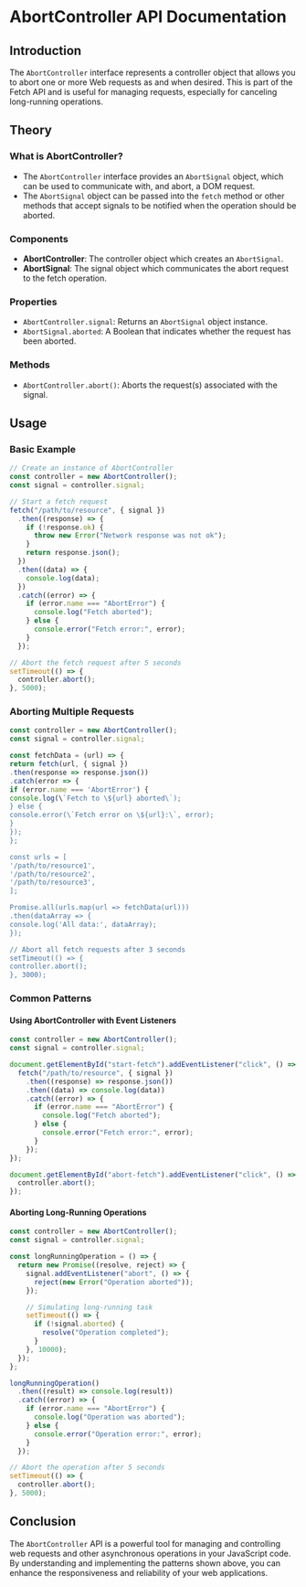 # AbortController API Documentation

## Introduction

The `AbortController` interface represents a controller object that allows you to abort one or more Web requests as and when desired. This is part of the Fetch API and is useful for managing requests, especially for canceling long-running operations.

## Theory

### What is AbortController?

- The `AbortController` interface provides an `AbortSignal` object, which can be used to communicate with, and abort, a DOM request.
- The `AbortSignal` object can be passed into the `fetch` method or other methods that accept signals to be notified when the operation should be aborted.

### Components

- **AbortController**: The controller object which creates an `AbortSignal`.
- **AbortSignal**: The signal object which communicates the abort request to the fetch operation.

### Properties

- `AbortController.signal`: Returns an `AbortSignal` object instance.
- `AbortSignal.aborted`: A Boolean that indicates whether the request has been aborted.

### Methods

- `AbortController.abort()`: Aborts the request(s) associated with the signal.

## Usage

### Basic Example

```javascript
// Create an instance of AbortController
const controller = new AbortController();
const signal = controller.signal;

// Start a fetch request
fetch("/path/to/resource", { signal })
  .then((response) => {
    if (!response.ok) {
      throw new Error("Network response was not ok");
    }
    return response.json();
  })
  .then((data) => {
    console.log(data);
  })
  .catch((error) => {
    if (error.name === "AbortError") {
      console.log("Fetch aborted");
    } else {
      console.error("Fetch error:", error);
    }
  });

// Abort the fetch request after 5 seconds
setTimeout(() => {
  controller.abort();
}, 5000);
```

### Aborting Multiple Requests

```javascript
const controller = new AbortController();
const signal = controller.signal;

const fetchData = (url) => {
return fetch(url, { signal })
.then(response => response.json())
.catch(error => {
if (error.name === 'AbortError') {
console.log(\`Fetch to \${url} aborted\`);
} else {
console.error(\`Fetch error on \${url}:\`, error);
}
});
};

const urls = [
'/path/to/resource1',
'/path/to/resource2',
'/path/to/resource3',
];

Promise.all(urls.map(url => fetchData(url)))
.then(dataArray => {
console.log('All data:', dataArray);
});

// Abort all fetch requests after 3 seconds
setTimeout(() => {
controller.abort();
}, 3000);
```

### Common Patterns

#### Using AbortController with Event Listeners

```javascript
const controller = new AbortController();
const signal = controller.signal;

document.getElementById("start-fetch").addEventListener("click", () => {
  fetch("/path/to/resource", { signal })
    .then((response) => response.json())
    .then((data) => console.log(data))
    .catch((error) => {
      if (error.name === "AbortError") {
        console.log("Fetch aborted");
      } else {
        console.error("Fetch error:", error);
      }
    });
});

document.getElementById("abort-fetch").addEventListener("click", () => {
  controller.abort();
});
```

#### Aborting Long-Running Operations

```javascript
const controller = new AbortController();
const signal = controller.signal;

const longRunningOperation = () => {
  return new Promise((resolve, reject) => {
    signal.addEventListener("abort", () => {
      reject(new Error("Operation aborted"));
    });

    // Simulating long-running task
    setTimeout(() => {
      if (!signal.aborted) {
        resolve("Operation completed");
      }
    }, 10000);
  });
};

longRunningOperation()
  .then((result) => console.log(result))
  .catch((error) => {
    if (error.name === "AbortError") {
      console.log("Operation was aborted");
    } else {
      console.error("Operation error:", error);
    }
  });

// Abort the operation after 5 seconds
setTimeout(() => {
  controller.abort();
}, 5000);
```

## Conclusion

The `AbortController` API is a powerful tool for managing and controlling web requests and other asynchronous operations in your JavaScript code. By understanding and implementing the patterns shown above, you can enhance the responsiveness and reliability of your web applications.
